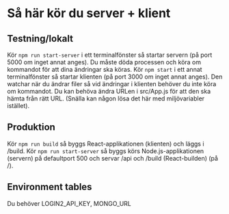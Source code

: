# Så här kör du server + klient

## Testning/lokalt
Kör ```npm run start-server``` i ett terminalfönster så startar servern (på port 5000 om inget annat anges). Du måste döda processen och köra om kommandot för att dina ändringar ska köras.
Kör ```npm start``` i ett annat terminalfönster så startar klienten (på port 3000 om inget annat anges). Den watchar när du ändrar filer så vid ändringar i klienten behöver du inte köra om kommandot. Du kan behöva ändra URLen i src/App.js för att den ska hämta från rätt URL. (Snälla kan någon lösa det här med miljövariabler istället).

## Produktion
Kör ```npm run build``` så byggs React-applikationen (klienten) och läggs i /build.
Kör ```npm run start-server``` så byggs körs Node.js-applikationen (servern) på defaultport 500 och servar /api och /build (React-builden) (på /).

## Environment tables
Du behöver LOGIN2_API_KEY, MONGO_URL